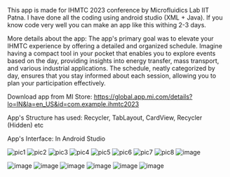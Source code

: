 This app is made for IHMTC 2023 conference by Microfluidics Lab IIT Patna. I have done all the coding using android studio (XML + Java). If you know code very well you can make an app like this withing 2-3 days.

More details about the app: The app's primary goal was to elevate your IHMTC experience by offering a detailed and organized schedule. Imagine having a compact tool in your pocket that enables you to explore events based on the day, providing insights into energy transfer, mass transport, and various industrial applications. The schedule, neatly categorized by day, ensures that you stay informed about each session, allowing you to plan your participation effectively.

Download app from MI Store: https://global.app.mi.com/details?lo=IN&la=en_US&id=com.example.ihmtc2023

App's Structure has used: Recycler, TabLayout, CardView, Recycler (Hidden) etc

App's Interface: In Android Studio

![pic1](https://github.com/meHypernova/Conference-Schedule/assets/146374681/271a8f87-71fe-4d7c-af6f-3671a274feae)
![pic2](https://github.com/meHypernova/Conference-Schedule/assets/146374681/53743884-5169-4aa8-9d89-a1148091250f)
![pic3](https://github.com/meHypernova/Conference-Schedule/assets/146374681/39dac971-07a0-4902-9407-744208a1dacd)
![pic4](https://github.com/meHypernova/Conference-Schedule/assets/146374681/fefcb2e5-5bfe-44fb-853c-4cf044240e02)
![pic5](https://github.com/meHypernova/Conference-Schedule/assets/146374681/8b571b55-6956-49d9-8737-2d9bf8e35d45)
![pic6](https://github.com/meHypernova/Conference-Schedule/assets/146374681/8f7bed24-62ef-4606-b48b-f34b39b3eb34)
![pic7](https://github.com/meHypernova/Conference-Schedule/assets/146374681/551bb32f-d66d-4e3c-b502-43babd2ebb72)
![pic8](https://github.com/meHypernova/Conference-Schedule/assets/146374681/8831bfa2-3d79-4baf-9ecc-253e75dda036)
![image](https://github.com/meHypernova/Conference-Schedule/assets/146374681/53d4c01e-79dc-4c8c-a7ea-90312a856477)

![image](https://github.com/meHypernova/Conference-Schedule/assets/146374681/ac2cf898-401f-40e7-875a-0be8f11b840c)
![image](https://github.com/meHypernova/Conference-Schedule/assets/146374681/92d0b179-f560-4451-a536-c695cec4abe4)
![image](https://github.com/meHypernova/Conference-Schedule/assets/146374681/dfff3905-7961-414b-a24b-b2240712dabf)
![image](https://github.com/meHypernova/Conference-Schedule/assets/146374681/11412a89-9a67-4ae8-934f-888dbd144732)
![image](https://github.com/meHypernova/Conference-Schedule/assets/146374681/38f85bbc-4f18-48cd-9f8a-2b0c1aec0b33)
![image](https://github.com/meHypernova/Conference-Schedule/assets/146374681/c508182a-7f76-41d6-ab25-745f4f8a232a)


